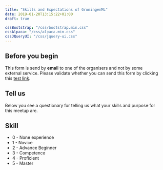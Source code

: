 ```yaml
---
title: "Skills and Expectations of GroningenML"
date: 2019-01-20T13:15:22+01:00
draft: true

cssBootstrap: "/css/bootstrap.min.css"
cssAlpaca: "/css/alpaca.min.css"
cssJQueryUI: "/css/jquery-ui.css"
---
```


<!--
<link type="text/css" rel="stylesheet" href="//maxcdn.bootstrapcdn.com/bootstrap/3.3.2/css/bootstrap.min.css" />
<link type="text/css" href="//code.cloudcms.com/alpaca/1.5.24/bootstrap/alpaca.min.css" rel="stylesheet" />
<link type="text/css" href="//code.jquery.com/ui/1.12.1/themes/base/jquery-ui.css" rel="stylesheet" />
-->

<link type="text/css" rel="stylesheet" href="/css/bootstrap.min.css" />
<link type="text/css" href="/css/alpaca.min.css" rel="stylesheet" />
<link type="text/css" href="/css/jquery-ui.css" rel="stylesheet" />

<!--
<script type="text/javascript" src="//code.jquery.com/jquery-1.11.1.min.js"></script>
<script src="https://code.jquery.com/ui/1.12.1/jquery-ui.min.js" integrity="sha256-VazP97ZCwtekAsvgPBSUwPFKdrwD3unUfSGVYrahUqU="
    crossorigin="anonymous"></script>

<script type="text/javascript" src="//maxcdn.bootstrapcdn.com/bootstrap/3.3.2/js/bootstrap.min.js"></script>
<script type="text/javascript" src="//cdnjs.cloudflare.com/ajax/libs/handlebars.js/4.0.5/handlebars.js"></script>
<script type="text/javascript" src="//code.cloudcms.com/alpaca/1.5.24/bootstrap/alpaca.min.js"></script>
-->
<script type="text/javascript" src="/js/jquery-1.11.1.min.js"></script>
<script type="text/javascript" src="/js/jquery-ui.min.js"></script>

<script type="text/javascript" src="/js/bootstrap.min.js"></script>
<script type="text/javascript" src="/js/handlebars.js"></script>
<script type="text/javascript" src="/js/alpaca.min.js"></script>

<script type="text/javascript" src="/js/polls/initial-query.js"></script>

<h2>Before you begin</h2>

<p>This form is send by <strong>email</strong> to one of the organisers and not by some external service. Please
    validate whether you can send this form by clicking this <a href="mailto:test@testing.nl">test link</a>.</p>
<h2>Tell us</h2>
<p>Below you see a questionary for telling us what your skills and purpose for this meetup are.</p>
<h2>Skill</h2>
<ul>
    <li>0 - None experience</li>
    <li>1 - Novice</li>
    <li>2 - Advance Beginner</li>
    <li>3 - Competence</li>
    <li>4 - Proficient</li>
    <li>5 - Master</li>
</ul>

<div id="form" style="max-width: 800px"></div>
